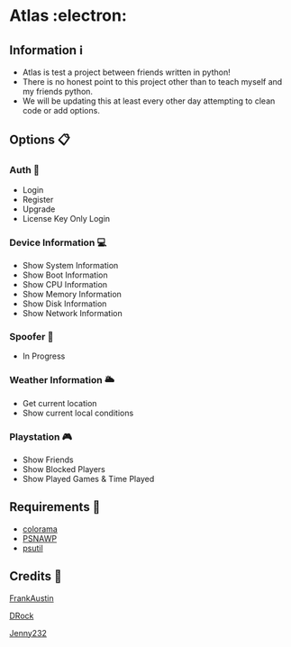 # Atlas :electron:

## Information ℹ️

- Atlas is test a project between friends written in python!
- There is no honest point to this project other than to teach myself and my friends python.
- We will be updating this at least every other day attempting to clean code or add options.

## Options 📋

### Auth 👮

- Login
- Register
- Upgrade
- License Key Only Login

### Device Information 💻

- Show System Information
- Show Boot Information
- Show CPU Information
- Show Memory Information
- Show Disk Information
- Show Network Information

### Spoofer 🌛

- In Progress

### Weather Information 🌥️

- Get current location
- Show current local conditions

### Playstation 🎮

- Show Friends
- Show Blocked Players
- Show Played Games & Time Played

## Requirements 🧾

- [colorama](https://pypi.org/project/colorama/)
- [PSNAWP](https://psnawp.readthedocs.io/en/latest/additional_resources/README.html)
- [psutil](https://pypi.org/project/psutil/)

## Credits 📔

[FrankAustin](https://github.com/FrankAustin808/)

[DRock](https://github.com/MatthewJames13)

[Jenny232](https://github.com/Jenny232)
